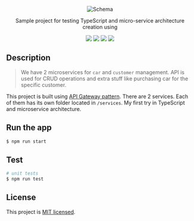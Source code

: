 <p align="center">
  <img src="https://sun9-72.userapi.com/impg/-W0Av-ADHG2cdKrpFENn2T8uIwism0HdtCs0eg/wEr7jVlSMps.jpg?size=1187x656&quality=96&sign=8f472d1615ac1f7b9b474f3fef0fb1e7&type=album"  alt="Schema" />
</p>
  <p align="center">Sample project for testing TypeScript and micro-service architecture creation using
  </p>
  <div align="center">
    <img src="https://img.shields.io/badge/nestjs-%23E0234E.svg?style=for-the-badge&logo=nestjs&logoColor=white"/>
    <img src="https://img.shields.io/badge/Prisma-3982CE?style=for-the-badge&logo=Prisma&logoColor=white"/>
    <img src="https://img.shields.io/badge/sqlite-%2307405e.svg?style=for-the-badge&logo=sqlite&logoColor=white"/>
    <img src="https://img.shields.io/badge/-jest-%23C21325?style=for-the-badge&logo=jest&logoColor=white"/>
  </div>
  

## Description

> We have 2 microservices for `car` and `customer` management. API is used for CRUD operations and extra stuff like purchasing car for the specific customer.

This project is built using [API Gateway pattern](https://microservices.io/patterns/apigateway.html). There are 2 services. Each of them has its own folder located in `/services`. My first try in TypeScript and microservice architecture.

## Run the app

```bash
$ npm run start
```

## Test

```bash
# unit tests
$ npm run test
```

## License

This project is [MIT licensed](LICENSE).
